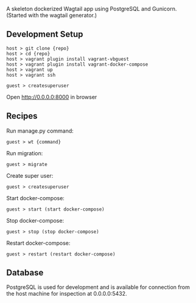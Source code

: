 A skeleton dockerized Wagtail app using PostgreSQL and Gunicorn.
(Started with the wagtail generator.)

## Development Setup

```
host > git clone {repo}
host > cd {repo}
host > vagrant plugin install vagrant-vbguest
host > vagrant plugin install vagrant-docker-compose
host > vagrant up
host > vagrant ssh

guest > createsuperuser
```

Open http://0.0.0.0:8000 in browser


## Recipes

Run manage.py command:
```
guest > wt {command}
```

Run migration:
```
guest > migrate
```

Create super user:
```
guest > createsuperuser
```

Start docker-compose:
```
guest > start (start docker-compose)
```

Stop docker-compose:
```
guest > stop (stop docker-compose)
```

Restart docker-compose:
```
guest > restart (restart docker-compose)
```

## Database
PostgreSQL is used for development and is available for connection from the host machine for inspection at 0.0.0.0:5432.
